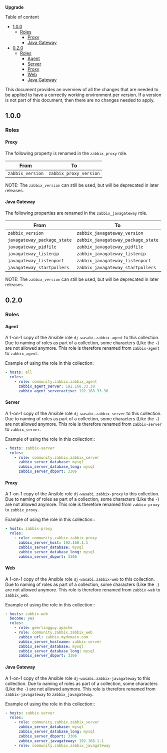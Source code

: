 __Upgrade__

Table of content

- [1.0.0](#100)
  * [Roles](#roles)
    + [Proxy](#proxy)
    + [Java Gateway](#java-gateway)
- [0.2.0](#020)
  * [Roles](#roles-1)
    + [Agent](#agent)
    + [Server](#server)
    + [Proxy](#proxy-1)
    + [Web](#web)
    + [Java Gateway](#java-gateway-1)

This document provides an overview of all the changes that are needed to be applied to have a correctly working environment per version. If a version is not part of this document, then there are no changes needed to apply.

## 1.0.0

### Roles

#### Proxy

The following property is renamed in the `zabbix_proxy` role.

|From|To|
|----|--|
|`zabbix_version`|`zabbix_proxy_version`|

NOTE: The `zabbix_version` can still be used, but will be deprecated in later releases.

#### Java Gateway

The following properties are renamed in the `zabbix_javagateway` role.

|From|To|
|----|--|
|`zabbix_version`|`zabbix_javagateway_version`|
|`javagateway_package_state`|`zabbix_javagateway_package_state`|
|`javagateway_pidfile`|`zabbix_javagateway_pidfile`|
|`javagateway_listenip`|`zabbix_javagateway_listenip`|
|`javagateway_listenport`|`zabbix_javagateway_listenport`|
|`javagateway_startpollers`|`zabbix_javagateway_startpollers`|

NOTE: The `zabbix_version` can still be used, but will be deprecated in later releases.

## 0.2.0

### Roles

#### Agent

A 1-on-1 copy of the Ansible role `dj-wasabi.zabbix-agent` to this collection. Due to naming of roles as part of a collection, some characters (Like the `-`) are not allowed anymore. This role is therefore renamed from `zabbix-agent` to `zabbix_agent`.

Example of using the role in this collection:
```yaml
- hosts: all
  roles:
    - role: community.zabbix.zabbix_agent
      zabbix_agent_server: 192.168.33.30
      zabbix_agent_serveractive: 192.168.33.30
```

#### Server

A 1-on-1 copy of the Ansible role `dj-wasabi.zabbix-server` to this collection. Due to naming of roles as part of a collection, some characters (Like the `-`) are not allowed anymore. This role is therefore renamed from `zabbix-server` to `zabbix_server`.

Example of using the role in this collection::
```yaml
- hosts: zabbix-server
  roles:
    - role: community.zabbix.zabbix_server
      zabbix_server_database: mysql
      zabbix_server_database_long: mysql
      zabbix_server_dbport: 3306
```

#### Proxy

A 1-on-1 copy of the Ansible role `dj-wasabi.zabbix-proxy` to this collection. Due to naming of roles as part of a collection, some characters (Like the `-`) are not allowed anymore. This role is therefore renamed from `zabbix-proxy` to `zabbix_proxy`.

Example of using the role in this collection::
```yaml
- hosts: zabbix-proxy
  roles:
    - role: community.zabbix.zabbix_proxy
      zabbix_server_host: 192.168.1.1
      zabbix_server_database: mysql
      zabbix_server_database_long: mysql
      zabbix_server_dbport: 3306
```

#### Web

A 1-on-1 copy of the Ansible role `dj-wasabi.zabbix-web` to this collection. Due to naming of roles as part of a collection, some characters (Like the `-`) are not allowed anymore. This role is therefore renamed from `zabbix-web` to `zabbix_web`.

Example of using the role in this collection::
```yaml
- hosts: zabbix-web
  become: yes
  roles:
    - role: geerlingguy.apache
    - role: community.zabbix.zabbix_web
      zabbix_url: zabbix.mydomain.com
      zabbix_server_hostname: zabbix-server
      zabbix_server_database: mysql
      zabbix_server_database_long: mysql
      zabbix_server_dbport: 3306
```

#### Java Gateway

A 1-on-1 copy of the Ansible role `dj-wasabi.zabbix-javagateway` to this collection. Due to naming of roles as part of a collection, some characters (Like the `-`) are not allowed anymore. This role is therefore renamed from `zabbix-javagateway` to `zabbix_javagateway`.

Example of using the role in this collection::
```yaml
- hosts: zabbix-server
  roles:
    - role: community.zabbix.zabbix_server
      zabbix_server_database: mysql
      zabbix_server_database_long: mysql
      zabbix_server_dbport: 3306
      zabbix_server_javagateway: 192.168.1.1
    - role: community.zabbix.zabbix_javagateway
```
